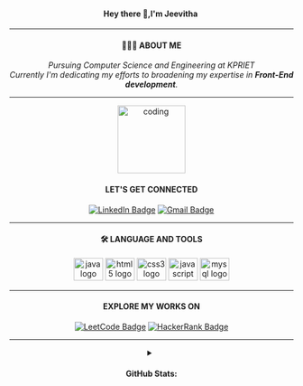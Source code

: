 <h4 align="center">Hey there 👋,I'm Jeevitha ️</h4>

<hr>

<h4 align="center">👩🏻‍💻 ABOUT ME</h4>

<p align="center"><i>Pursuing Computer Science and Engineering at KPRIET </i><br><i>Currently I'm dedicating my efforts to broadening my expertise in <b>Front-End development</b>.</i>
</p>

<hr>

<div align="center">
  <img height="120" alt="coding" " 
    src="https://user-images.githubusercontent.com/84864911/174634314-b08f561e-4746-4251-ab57-14e8a52ffb1b.gif">
</div>


<!--<div align="center">
  <img src="https://visitor-badge.laobi.icu/badge?page_id=Jeevitha-2004.Jeevitha-2004&left_color=purple"  />
</div>-->


<h4 align="center">LET'S GET CONNECTED</h4>



<div align="center">
  
  [![LinkedIn Badge](https://img.shields.io/badge/LinkedIn-0077B5?style=flat&logo=linkedin&logoColor=white)](https://www.linkedin.com/in/jeevitha-a978b0225/)
   [![Gmail Badge](https://img.shields.io/badge/Gmail-D14836?style=flat&logo=gmail&logoColor=white)](mailto:jeevitha220104@gmail.com)
</div>

<hr>

<h4 align="center">🛠 LANGUAGE AND TOOLS</h4>


<div align="center">
<!--   <img src="https://cdn.jsdelivr.net/gh/devicons/devicon/icons/c/c-original.svg" height="40" width="52" alt="c logo"  /> -->
  <img src="https://cdn.jsdelivr.net/gh/devicons/devicon/icons/java/java-original.svg" height="40" width="52" alt="java logo"  />
  <img src="https://cdn.jsdelivr.net/gh/devicons/devicon/icons/html5/html5-original.svg" height="40" width="52" alt="html5 logo"  />
  <img src="https://cdn.jsdelivr.net/gh/devicons/devicon/icons/css3/css3-original.svg" height="40" width="52" alt="css3 logo"  />  
  <img src="https://cdn.jsdelivr.net/gh/devicons/devicon/icons/javascript/javascript-original.svg" height="40" width="52" alt="javascript logo"  />
  <img src="https://cdn.jsdelivr.net/gh/devicons/devicon/icons/mysql/mysql-original.svg" height="40" width="52" alt="mysql logo"  />
<!--   <img src="https://cdn.jsdelivr.net/gh/devicons/devicon/icons/python/python-original.svg" height="40" width="52" alt="python logo"  /> -->
</div>

<hr>

<h4 align="center"> EXPLORE MY WORKS ON</h4>


<div align="center">
  
   [![LeetCode Badge](https://img.shields.io/badge/LeetCode-FE7A16?style=flat&logo=leetcode&logoColor=white)](https://leetcode.com/Jeevitha2004/)
   [![HackerRank Badge](https://img.shields.io/badge/HackerRank-2EC866?style=flat&logo=hackerrank&logoColor=white)](https://www.hackerrank.com/21CS067_KPRIET?hr_r=1)
   <!--[![GitHub Badge](https://img.shields.io/badge/GitHub-181717?style=flat&logo=github&logoColor=white)](https://github.com/your name?tab=repositories)-->
   <!--[![CodingNinjas Badge](https://img.shields.io/badge/Coding%20Ninjas-DD6620?style=flat&logo=codingninjas&logoColor=white)](https://www.codingninjas.com/studio/profile/your name)-->
   
</div>

<hr>

<div align="center">
<details>
<summary> <h4> GitHub Stats: </h4> </summary>

![](https://github-readme-stats.vercel.app/api?username=Jeevitha-2004&theme=dark&hide_border=false&include_all_commits=false&count_private=false)<br/>
![](https://github-readme-streak-stats.herokuapp.com/?user=Jeevitha-2004&theme=dark&hide_border=false)<br/>
![](https://github-readme-stats.vercel.app/api/top-langs/?username=Jeevitha-2004&theme=dark&hide_border=false&include_all_commits=false&count_private=false&layout=compact)

---





</details>

</div>



